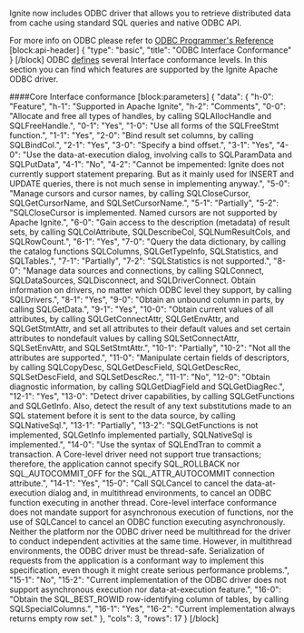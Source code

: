 Ignite now includes ODBC driver that allows you to retrieve distributed data from cache using standard SQL queries and native ODBC API.

For more info on ODBC please refer to [ODBC Programmer's Reference](https://msdn.microsoft.com/en-us/library/ms714177.aspx)
[block:api-header]
{
  "type": "basic",
  "title": "ODBC Interface Conformance"
}
[/block]
ODBC [defines](https://msdn.microsoft.com/en-us/library/ms710289.aspx) several Interface conformance levels. In this section you can find which features are supported by the Ignite Apache ODBC driver.

####Core Interface conformance
[block:parameters]
{
  "data": {
    "h-0": "Feature",
    "h-1": "Supported in Apache Ignite",
    "h-2": "Comments",
    "0-0": "Allocate and free all types of handles, by calling SQLAllocHandle and SQLFreeHandle.",
    "0-1": "Yes",
    "1-0": "Use all forms of the SQLFreeStmt function.",
    "1-1": "Yes",
    "2-0": "Bind result set columns, by calling SQLBindCol.",
    "2-1": "Yes",
    "3-0": "Specify a bind offset.",
    "3-1": "Yes",
    "4-0": "Use the data-at-execution dialog, involving calls to SQLParamData and SQLPutData",
    "4-1": "No",
    "4-2": "Cannot be impemented: Ignite does not currently support statement preparing. But as it mainly used for INSERT and UPDATE queries, there is not much sense in implementing anyway.",
    "5-0": "Manage cursors and cursor names, by calling SQLCloseCursor, SQLGetCursorName, and SQLSetCursorName.",
    "5-1": "Partially",
    "5-2": "SQLCloseCursor is implemented. Named cursors are not supported by Apache Ignite.",
    "6-0": "Gain access to the description (metadata) of result sets, by calling SQLColAttribute, SQLDescribeCol, SQLNumResultCols, and SQLRowCount.",
    "6-1": "Yes",
    "7-0": "Query the data dictionary, by calling the catalog functions SQLColumns, SQLGetTypeInfo, SQLStatistics, and SQLTables.",
    "7-1": "Partially",
    "7-2": "SQLStatistics is not supported.",
    "8-0": "Manage data sources and connections, by calling SQLConnect, SQLDataSources, SQLDisconnect, and SQLDriverConnect. Obtain information on drivers, no matter which ODBC level they support, by calling SQLDrivers.",
    "8-1": "Yes",
    "9-0": "Obtain an unbound column in parts, by calling SQLGetData.",
    "9-1": "Yes",
    "10-0": "Obtain current values of all attributes, by calling SQLGetConnectAttr, SQLGetEnvAttr, and SQLGetStmtAttr, and set all attributes to their default values and set certain attributes to nondefault values by calling SQLSetConnectAttr, SQLSetEnvAttr, and SQLSetStmtAttr.",
    "10-1": "Partially",
    "10-2": "Not all the attributes are supported.",
    "11-0": "Manipulate certain fields of descriptors, by calling SQLCopyDesc, SQLGetDescField, SQLGetDescRec, SQLSetDescField, and SQLSetDescRec.",
    "11-1": "No",
    "12-0": "Obtain diagnostic information, by calling SQLGetDiagField and SQLGetDiagRec.",
    "12-1": "Yes",
    "13-0": "Detect driver capabilities, by calling SQLGetFunctions and SQLGetInfo. Also, detect the result of any text substitutions made to an SQL statement before it is sent to the data source, by calling SQLNativeSql.",
    "13-1": "Partially",
    "13-2": "SQLGetFunctions is not implemented, SQLGetInfo implemented partially, SQLNativeSql is implemented.",
    "14-0": "Use the syntax of SQLEndTran to commit a transaction. A Core-level driver need not support true transactions; therefore, the application cannot specify SQL_ROLLBACK nor SQL_AUTOCOMMIT_OFF for the SQL_ATTR_AUTOCOMMIT connection attribute.",
    "14-1": "Yes",
    "15-0": "Call SQLCancel to cancel the data-at-execution dialog and, in multithread environments, to cancel an ODBC function executing in another thread. Core-level interface conformance does not mandate support for asynchronous execution of functions, nor the use of SQLCancel to cancel an ODBC function executing asynchronously. Neither the platform nor the ODBC driver need be multithread for the driver to conduct independent activities at the same time. However, in multithread environments, the ODBC driver must be thread-safe. Serialization of requests from the application is a conformant way to implement this specification, even though it might create serious performance problems.",
    "15-1": "No",
    "15-2": "Current implementation of the ODBC driver does not support asynchronous execution nor data-at-execution feature.",
    "16-0": "Obtain the SQL_BEST_ROWID row-identifying column of tables, by calling SQLSpecialColumns.",
    "16-1": "Yes",
    "16-2": "Current implementation always returns empty row set."
  },
  "cols": 3,
  "rows": 17
}
[/block]